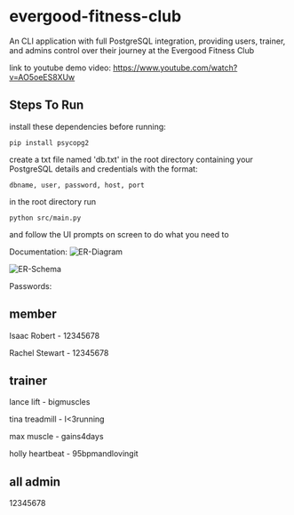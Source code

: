 # evergood-fitness-club
An CLI application with full PostgreSQL integration, providing users, trainer, and admins control over their journey at the Evergood Fitness Club

link to youtube demo video: https://www.youtube.com/watch?v=AO5oeES8XUw

## Steps To Run
install these dependencies before running:
```
pip install psycopg2
```

create a txt file named 'db.txt' in the root directory containing your PostgreSQL details and credentials
with the format:
```
dbname, user, password, host, port
```

in the root directory run 
```
python src/main.py
```

and follow the UI prompts on screen to do what you need to

Documentation:
![ER-Diagram](https://github.com/Friendly-Neighborhood-Programmer/evergood-fitness-club/assets/96633176/a18aae28-4bc2-4176-903e-b49b1ed320f9)

![ER-Schema](https://github.com/Friendly-Neighborhood-Programmer/evergood-fitness-club/assets/96633176/c94d2e3b-f3aa-4b1d-a5ba-01b89f17c57b)


Passwords:

## member
Isaac Robert - 12345678

Rachel Stewart - 12345678

## trainer
lance lift - bigmuscles

tina treadmill - I<3running

max muscle - gains4days

holly heartbeat - 95bpmandlovingit

## all admin
12345678

